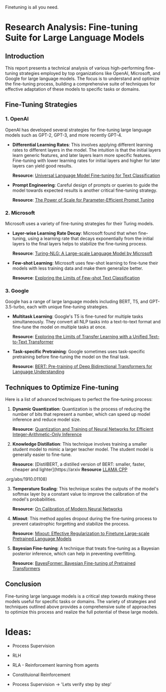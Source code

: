 Finetuning is all you need.

# Research Analysis: Fine-tuning Suite for Large Language Models

## Introduction

This report presents a technical analysis of various high-performing fine-tuning strategies employed by top organizations like OpenAI, Microsoft, and Google for large language models. The focus is to understand and optimize the fine-tuning process, building a comprehensive suite of techniques for effective adaptation of these models to specific tasks or domains.

## Fine-Tuning Strategies

### 1. OpenAI

OpenAI has developed several strategies for fine-tuning large language models such as GPT-2, GPT-3, and more recently GPT-4.

- **Differential Learning Rates**: This involves applying different learning rates to different layers in the model. The intuition is that the initial layers learn generic features, and later layers learn more specific features. Fine-tuning with lower learning rates for initial layers and higher for later layers can yield good results.

  **Resource**: [Universal Language Model Fine-tuning for Text Classification](https://arxiv.org/abs/1801.06146)

- **Prompt Engineering**: Careful design of prompts or queries to guide the model towards expected results is another critical fine-tuning strategy. 

  **Resource**: [The Power of Scale for Parameter-Efficient Prompt Tuning](https://arxiv.org/abs/2104.08691)

### 2. Microsoft

Microsoft uses a variety of fine-tuning strategies for their Turing models.

- **Layer-wise Learning Rate Decay**: Microsoft found that when fine-tuning, using a learning rate that decays exponentially from the initial layers to the final layers helps to stabilize the fine-tuning process.

  **Resource**: [Turing-NLG: A Large-scale Language Model by Microsoft](https://www.microsoft.com/en-us/research/blog/turing-nlg-a-17-billion-parameter-language-model-by-microsoft/)

- **Few-shot Learning**: Microsoft uses few-shot learning to fine-tune their models with less training data and make them generalize better.

  **Resource**: [Exploring the Limits of Few-shot Text Classification](https://arxiv.org/abs/2002.06715)

### 3. Google

Google has a range of large language models including BERT, T5, and GPT-3.5-turbo, each with unique fine-tuning strategies.

- **Multitask Learning**: Google's T5 is fine-tuned for multiple tasks simultaneously. They convert all NLP tasks into a text-to-text format and fine-tune the model on multiple tasks at once.

  **Resource**: [Exploring the Limits of Transfer Learning with a Unified Text-to-Text Transformer](https://arxiv.org/abs/1910.10683)

- **Task-specific Pretraining**: Google sometimes uses task-specific pretraining before fine-tuning the model on the final task. 

  **Resource**: [BERT: Pre-training of Deep Bidirectional Transformers for Language Understanding](https://arxiv.org/abs/1810.04805)

## Techniques to Optimize Fine-tuning

Here is a list of advanced techniques to perfect the fine-tuning process:

1. **Dynamic Quantization**: Quantization is the process of reducing the number of bits that represent a number, which can speed up model inference and reduce model size.

   **Resource**: [Quantization and Training of Neural Networks for Efficient Integer-Arithmetic-Only Inference](https://arxiv.org/abs/1712.05877)
   

2. **Knowledge Distillation**: This technique involves training a smaller student model to mimic a larger teacher model. The student model is generally easier to fine-tune.

   **Resource**: [DistilBERT, a distilled version of BERT: smaller, faster, cheaper and lighter](https://arxiv
   **Resource** [LLAMA CPP](https://github.com/ggerganov/llama.cpp)

.org/abs/1910.01108)

3. **Temperature Scaling**: This technique scales the outputs of the model's softmax layer by a constant value to improve the calibration of the model's probabilities.

   **Resource**: [On Calibration of Modern Neural Networks](https://arxiv.org/abs/1706.04599)

4. **Mixout**: This method applies dropout during the fine-tuning process to prevent catastrophic forgetting and stabilize the process.

   **Resource**: [Mixout: Effective Regularization to Finetune Large-scale Pretrained Language Models](https://arxiv.org/abs/2004.10161)

5. **Bayesian Fine-tuning**: A technique that treats fine-tuning as a Bayesian posterior inference, which can help in preventing overfitting.

   **Resource**: [BayesFormer: Bayesian Fine-tuning of Pretrained Transformers](https://arxiv.org/abs/2106.05237)

## Conclusion

Fine-tuning large language models is a critical step towards making these models useful for specific tasks or domains. The variety of strategies and techniques outlined above provides a comprehensive suite of approaches to optimize this process and realize the full potential of these large models.


# Ideas:

* Process Supervision

* RLH

* RLA - Reinforcement learning from agents

* Constituional Reinforcement

* Process Supervision -> 'Lets verify step by step'